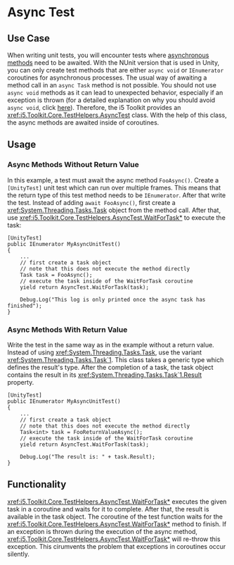 # Async Test

## Use Case

When writing unit tests, you will encounter tests where [asynchronous methods](https://docs.microsoft.com/en-us/dotnet/csharp/programming-guide/concepts/async/) need to be awaited.
With the NUnit version that is used in Unity, you can only create test methods that are either `async void` or `IEnumerator` coroutines for asynchronous processes.
The usual way of awaiting a method call in an `async Task` method is not possible.
You should not use `async void` methods as it can lead to unexpected behavior, especially if an exception is thrown (for a detailed explanation on why you should avoid `async void`, click [here](https://docs.microsoft.com/en-us/archive/msdn-magazine/2013/march/async-await-best-practices-in-asynchronous-programming#avoid-async-void)).
Therefore, the i5 Toolkit provides an <xref:i5.Toolkit.Core.TestHelpers.AsyncTest> class.
With the help of this class, the async methods are awaited inside of coroutines.

## Usage

### Async Methods Without Return Value

In this example, a test must await the async method `FooAsync()`.
Create a `[UnityTest]` unit test which can run over multiple frames.
This means that the return type of this test method needs to be `IEnumerator`.
After that write the test.
Instead of adding `await FooAsync()`, first create a <xref:System.Threading.Tasks.Task> object from the method call.
 After that, use <xref:i5.Toolkit.Core.TestHelpers.AsyncTest.WaitForTask*> to execute the task:

```[C#]
[UnityTest]
public IEnumerator MyAsyncUnitTest()
{
    ...
    // first create a task object
    // note that this does not execute the method directly
    Task task = FooAsync();
    // execute the task inside of the WaitForTask coroutine
    yield return AsyncTest.WaitForTask(task);

    Debug.Log("This log is only printed once the async task has finished");
}
```

### Async Methods With Return Value

Write the test in the same way as in the example without a return value.
Instead of using <xref:System.Threading.Tasks.Task>, use the variant <xref:System.Threading.Tasks.Task`1>.
This class takes a generic type which defines the result's type.
After the completion of a task, the task object contains the result in its <xref:System.Threading.Tasks.Task`1.Result> property.

```[C#]
[UnityTest]
public IEnumerator MyAsyncUnitTest()
{
    ...
    // first create a task object
    // note that this does not execute the method directly
    Task<int> task = FooReturnValueAsync();
    // execute the task inside of the WaitForTask coroutine
    yield return AsyncTest.WaitForTask(task);

    Debug.Log("The result is: " + task.Result);
}
```

## Functionality

<xref:i5.Toolkit.Core.TestHelpers.AsyncTest.WaitForTask*> executes the given task in a coroutine and waits for it to complete.
After that, the result is available in the task object.
The coroutine of the test function waits for the <xref:i5.Toolkit.Core.TestHelpers.AsyncTest.WaitForTask*> method to finish.
If an exception is thrown during the execution of the async method, <xref:i5.Toolkit.Core.TestHelpers.AsyncTest.WaitForTask*> will re-throw this exception.
This cirumvents the problem that exceptions in coroutines occur silently.